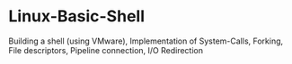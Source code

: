 # Linux-Basic-Shell
Building a shell (using VMware), Implementation of System-Calls, Forking, File descriptors, Pipeline connection, I/O Redirection
